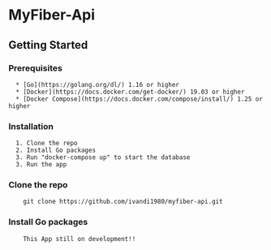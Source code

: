 # MyFiber-Api

## Getting Started
### Prerequisites

      * [Go](https://golang.org/dl/) 1.16 or higher
      * [Docker](https://docs.docker.com/get-docker/) 19.03 or higher
      * [Docker Compose](https://docs.docker.com/compose/install/) 1.25 or higher

### Installation
      1. Clone the repo
      2. Install Go packages
      3. Run "docker-compose up" to start the database
      3. Run the app


### Clone the repo

        git clone https://github.com/ivandi1980/myfiber-api.git

### Install Go packages

        This App still on development!!